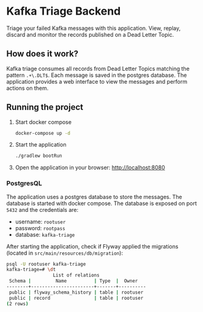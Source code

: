 # Kafka Triage Backend

Triage your failed Kafka messages with this application. View, replay, discard and monitor the
records published on a Dead Letter Topic.

## How does it work?

Kafka triage consumes all records from Dead Letter Topics matching the pattern `.+\.DLT$`. Each
message is saved in the postgres database. The application provides a web interface to view the
messages and perform actions on them.

## Running the project

1. Start docker compose
    ```bash
    docker-compose up -d
    ```
2. Start the application
    ```bash
    ./gradlew bootRun
    ```
3. Open the application in your browser: [http://localhost:8080](http://localhost:8080)

### PostgresQL

The application uses a postgres database to store the messages. The database is started with
docker compose. The database is exposed on port `5432` and the credentials are:

* username: `rootuser`
* password: `rootpass`
* database: `kafka-triage`

After starting the application, check if Flyway applied the migrations (located
in `src/main/resources/db/migration`):

```bash
psql -U rootuser kafka-triage
kafka-triage=# \dt
                 List of relations
 Schema |         Name          | Type  |  Owner
--------+-----------------------+-------+----------
 public | flyway_schema_history | table | rootuser
 public | record                | table | rootuser
(2 rows)
```